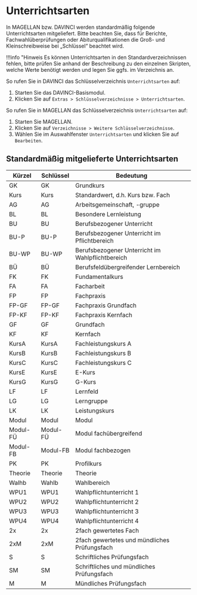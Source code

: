 # Unterrichtsarten

In MAGELLAN bzw. DAVINCI werden standardmäßig folgende Unterrichtsarten mitgeliefert. Bitte beachten Sie, dass für Berichte, Fachwahlüberprüfungen oder Abiturqualifikationen die Groß- und Kleinschreibweise bei „Schlüssel“ beachtet wird.

!!!info "Hinweis
    Es können Unterrichtsarten in den Standardverzeichnissen fehlen, bitte prüfen Sie anhand der Beschreibung zu den einzelnen Skripten, welche Werte benötigt werden und legen Sie ggfs. im Verzeichnis an.

So rufen Sie in DAVINCI das Schlüsselverzeichnis `Unterrichtsarten` auf:

1. Starten Sie das DAVINCI-Basismodul.
2. Klicken Sie auf `Extras > Schlüsselverzeichnisse > Unterrichtsarten`.

So rufen Sie in MAGELLAN das Schlüsselverzeichnis `Unterrichtsarten` auf:

1. Starten Sie MAGELLAN.
2. Klicken Sie auf `Verzeichnisse > Weitere Schlüsselverzeichnisse`.
3. Wählen Sie im Auswahlfenster `Unterrichtsarten` und klicken Sie auf `Bearbeiten`.

## Standardmäßig mitgelieferte Unterrichtsarten

| Kürzel   | Schlüssel | Bedeutung                                |
|----------|-----------|------------------------------------------|
| GK       | GK        | Grundkurs                                |
| Kurs     | Kurs      | Standardwert, d.h. Kurs bzw. Fach        |
| AG       | AG        | Arbeitsgemeinschaft, -gruppe             |
| BL       | BL        | Besondere Lernleistung                   |
| BU       | BU        | Berufsbezogener Unterricht               |
| BU-P     | BU-P      | Berufsbezogener Unterricht im Pflichtbereich |
| BU-WP    | BU-WP     | Berufsbezogener Unterricht im Wahlpflichtbereich |
| BÜ       | BÜ        | Berufsfeldübergreifender Lernbereich     |
| FK       | FK        | Fundamentalkurs                          |
| FA       | FA        | Facharbeit                               |
| FP       | FP        | Fachpraxis                               |
| FP-GF    | FP-GF     | Fachpraxis Grundfach                     |
| FP-KF    | FP-KF     | Fachpraxis Kernfach                      |
| GF       | GF        | Grundfach                                |
| KF       | KF        | Kernfach                                 |
| KursA    | KursA     | Fachleistungskurs A                      |
| KursB    | KursB     | Fachleistungskurs B                      |
| KursC    | KursC     | Fachleistungskurs C                      |
| KursE    | KursE     | E-Kurs                                   |
| KursG    | KursG     | G-Kurs                                   |
| LF       | LF        | Lernfeld                                 |
| LG       | LG        | Lerngruppe                               |
| LK       | LK        | Leistungskurs                            |
| Modul    | Modul     | Modul                                    |
| Modul-FÜ | Modul-FÜ  | Modul fachübergreifend                   |
| Modul-FB | Modul-FB  | Modul fachbezogen                        |
| PK       | PK        | Profilkurs                               |
| Theorie  | Theorie   | Theorie                                  |
| Walhb    | Wahlb     | Wahlbereich                              |
| WPU1     | WPU1      | Wahlpflichtunterricht 1                  |
| WPU2     | WPU2      | Wahlpflichtunterricht 2                  |
| WPU3     | WPU3      | Wahlpflichtunterricht 3                  |
| WPU4     | WPU4      | Wahlpflichtunterricht 4                  |
| 2x       | 2x        | 2fach gewertetes Fach                    |
| 2xM      | 2xM       | 2fach gewertetes und mündliches Prüfungsfach |
| S        | S         | Schriftliches Prüfungsfach               |
| SM       | SM        | Schriftliches und mündliches Prüfungsfach |
| M        | M         | Mündliches Prüfungsfach                  |
